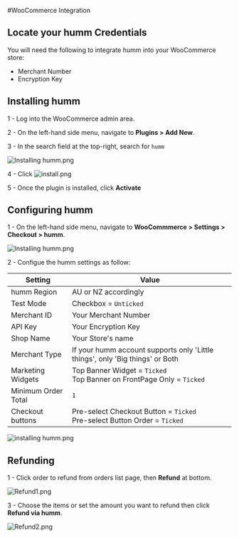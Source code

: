 #WooCommerce Integration

## Locate your humm Credentials

You will need the following to integrate humm into your WooCommerce store:

* Merchant Number
* Encryption Key

## Installing humm

1 - Log into the WooCommerce admin area.

2 - On the left-hand side menu, navigate to **Plugins > Add New**.

3 - In the search field at the top-right, search for `humm`

![Installing humm.png](/img/platforms/woocommerce/1.png)

4 - Click ![install.png](/img/platforms/woocommerce/install.png)

5 - Once the plugin is installed, click **Activate**

## Configuring humm

1 - On the left-hand side menu, navigate to **WooCommmerce > Settings > Checkout > humm**.

![Installing humm.png](/img/platforms/woocommerce/2.png)

2 - Configue the humm settings as follow:

|Setting|Value|
|-------|-----|
|humm Region|AU or NZ accordingly|
|Test Mode|Checkbox = `Unticked`|
|Merchant ID|Your Merchant Number|
|API Key|Your Encryption Key|
|Shop Name|Your Store's name|
|Merchant Type|If your humm account supports only 'Little things', only 'Big things' or Both|
|Marketing Widgets|Top Banner Widget = `Ticked`<br />Top Banner on FrontPage Only = `Ticked`|
|Minimum Order Total|`1`|
|Checkout buttons|Pre-select Checkout Button = `Ticked`<br />Pre-select Button Order = `Ticked`|

![installing humm.png](/img/platforms/woocommerce/3.png)

## Refunding

1 - Click order to refund from orders list page, then **Refund** at bottom.

![Refund1.png](/img/platforms/woocommerce/Refund1.png)

3 - Choose the items or set the amount you want to refund then click **Refund via humm**.

![Refund2.png](/img/platforms/woocommerce/Refund2.png)
